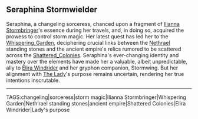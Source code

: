 ## Seraphina Stormwielder

Seraphina, a changeling sorceress, chanced upon a fragment of [Ilianna Stormbringer](Ilianna_Stormbringer.md)'s essence during her travels, and, in doing so, acquired the prowess to control storm magic. Her latest quest has led her to the [Whispering_Garden](../Places/Whispering_Garden.md), deciphering crucial links between the [Nethrael](../Lore/Nethrael.md) standing stones and the ancient empire's relics rumored to be scattered across the [Shattered_Colonies](../Places/Shattered_Colonies.md). Seraphina's ever-changing identity and mastery over the elements have made her a valuable, albeit unpredictable, ally to [Elira Windrider](Elira_Windrider.md) and her gryphon companion, Stormwing. But her alignment with [The Lady](../Gods/The%20Lady.md)'s purpose remains uncertain, rendering her true intentions inscrutable.


---

TAGS:changeling|sorceress|storm magic|Ilianna Stormbringer|Whispering Garden|Neth’rael standing stones|ancient empire|Shattered Colonies|Elira Windrider|Lady's purpose
